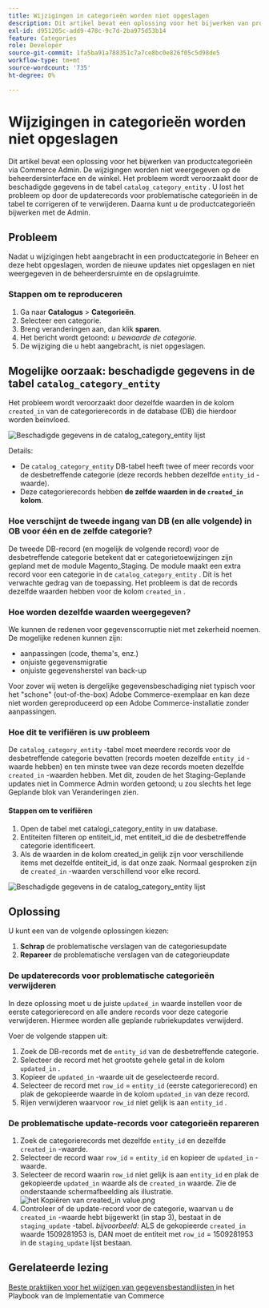```yaml
---
title: Wijzigingen in categorieën worden niet opgeslagen
description: Dit artikel bevat een oplossing voor het bijwerken van productcategorieën via Commerce Admin. De wijzigingen worden niet weergegeven op de beheerdersinterface en de winkel. Het probleem wordt veroorzaakt door de bedorven gegevens in ` catalog_category_entity lijst `. U lost het probleem op door de updaterecords voor problematische categorieën in de tabel te corrigeren of te verwijderen. Daarna kunt u de productcategorieën bijwerken met de Admin.
exl-id: d951205c-add9-478c-9c7d-2ba975d53b14
feature: Categories
role: Developer
source-git-commit: 1fa5ba91a788351c7a7ce8bc0e826f05c5d98de5
workflow-type: tm+mt
source-wordcount: '735'
ht-degree: 0%

---
```


# Wijzigingen in categorieën worden niet opgeslagen

Dit artikel bevat een oplossing voor het bijwerken van productcategorieën via Commerce Admin. De wijzigingen worden niet weergegeven op de beheerdersinterface en de winkel. Het probleem wordt veroorzaakt door de beschadigde gegevens in de tabel `catalog_category_entity` . U lost het probleem op door de updaterecords voor problematische categorieën in de tabel te corrigeren of te verwijderen. Daarna kunt u de productcategorieën bijwerken met de Admin.

## Probleem

Nadat u wijzigingen hebt aangebracht in een productcategorie in Beheer en deze hebt opgeslagen, worden de nieuwe updates niet opgeslagen en niet weergegeven in de beheerdersruimte en de opslagruimte.

### Stappen om te reproduceren

1. Ga naar **Catalogus** > **Categorieën**.
1. Selecteer een categorie.
1. Breng veranderingen aan, dan klik **sparen**.
1. Het bericht wordt getoond: *u bewaarde de categorie*.
1. De wijziging die u hebt aangebracht, is niet opgeslagen.

## Mogelijke oorzaak: beschadigde gegevens in de tabel `catalog_category_entity`

Het probleem wordt veroorzaakt door dezelfde waarden in de kolom `created_in` van de categorierecords in de database (DB) die hierdoor worden beïnvloed.

![ Beschadigde gegevens in de catalog_category_entity lijst ](assets/catalog_category_entity.png)

Details:

* De `catalog_category_entity` DB-tabel heeft twee of meer records voor de desbetreffende categorie (deze records hebben dezelfde `entity_id` -waarde).
* Deze categorierecords hebben **de zelfde waarden in de `created_in` kolom**.

### Hoe verschijnt de tweede ingang van DB (en alle volgende) in OB voor één en de zelfde categorie?

De tweede DB-record (en mogelijk de volgende record) voor de desbetreffende categorie betekent dat er categorietoewijzingen zijn gepland met de module Magento\_Staging. De module maakt een extra record voor een categorie in de `catalog_category_entity` . Dit is het verwachte gedrag van de toepassing. Het probleem is dat de records dezelfde waarden hebben voor de kolom `created_in` .

### Hoe worden dezelfde waarden weergegeven?

We kunnen de redenen voor gegevenscorruptie niet met zekerheid noemen. De mogelijke redenen kunnen zijn:

* aanpassingen (code, thema&#39;s, enz.)
* onjuiste gegevensmigratie
* onjuiste gegevensherstel van back-up

Voor zover wij weten is dergelijke gegevensbeschadiging niet typisch voor het &quot;schone&quot; (out-of-the-box) Adobe Commerce-exemplaar en kan deze niet worden gereproduceerd op een Adobe Commerce-installatie zonder aanpassingen.

### Hoe dit te verifiëren is uw probleem

De `catalog_category_entity` -tabel moet meerdere records voor de desbetreffende categorie bevatten (records moeten dezelfde `entity_id` -waarde hebben) en ten minste twee van deze records moeten dezelfde `created_in` -waarden hebben. Met dit, zouden de het Staging-Geplande updates niet in Commerce Admin worden getoond; u zou slechts het lege Geplande blok van Veranderingen zien.

#### Stappen om te verifiëren

1. Open de tabel met catalogi\_category\_entity in uw database.
1. Entiteiten filteren op entiteit\_id, met entiteit\_id die de desbetreffende categorie identificeert.
1. Als de waarden in de kolom created\_in gelijk zijn voor verschillende items met dezelfde entiteit\_id, is dat onze zaak. Normaal gesproken zijn de `created_in` -waarden verschillend voor elke record.

![ Beschadigde gegevens in de catalog_category_entity lijst ](assets/catalog_category_entity.png)

## Oplossing

U kunt een van de volgende oplossingen kiezen:

1. **Schrap** de problematische verslagen van de categoriesupdate
1. **Repareer** de problematische verslagen van de categorieupdate

### De updaterecords voor problematische categorieën verwijderen

In deze oplossing moet u de juiste `updated_in` waarde instellen voor de eerste categorierecord en alle andere records voor deze categorie verwijderen. Hiermee worden alle geplande rubriekupdates verwijderd.

Voer de volgende stappen uit:

1. Zoek de DB-records met de `entity_id` van de desbetreffende categorie.
1. Selecteer de record met het grootste gehele getal in de kolom `updated_in` .
1. Kopieer de `updated_in` -waarde uit de geselecteerde record.
1. Selecteer de record met `row_id` = `entity_id` (eerste categorierecord) en plak de gekopieerde waarde in de kolom `updated_in` van deze record.
1. Rijen verwijderen waarvoor `row_id` niet gelijk is aan `entity_id` .

### De problematische update-records voor categorieën repareren

1. Zoek de categorierecords met dezelfde `entity_id` en dezelfde `created_in` -waarde.
1. Selecteer de record waar `row_id` = `entity_id` en kopieer de `updated_in` -waarde.
1. Selecteer de record waarin `row_id` niet gelijk is aan `entity_id` en plak de gekopieerde `updated_in` waarde als de `created_in` waarde. Zie de onderstaande schermafbeelding als illustratie.    ![ het Kopiëren van created_in value.png ](assets/copy_created-in_value.png)
1. Controleer of de update-record voor de categorie, waarvan u de `created_in` -waarde hebt bijgewerkt (in stap 3), bestaat in de `staging_update` -tabel. *bijvoorbeeld:* ALS de gekopieerde `created_in` waarde 1509281953 is, DAN moet de entiteit met `row_id` = 1509281953 in de `staging_update` lijst bestaan.

## Gerelateerde lezing

[ Beste praktijken voor het wijzigen van gegevensbestandlijsten ](https://experienceleague.adobe.com/en/docs/commerce-operations/implementation-playbook/best-practices/development/modifying-core-and-third-party-tables#why-adobe-recommends-avoiding-modifications) in het Playbook van de Implementatie van Commerce

